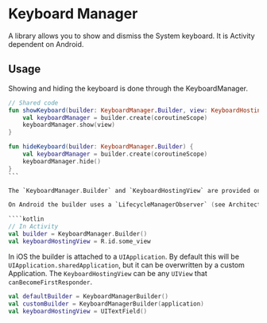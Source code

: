 # Keyboard Manager

A library allows you to show and dismiss the System keyboard.
It is Activity dependent on Android.

## Usage

Showing and hiding the keyboard is done through the KeyboardManager.

````kotlin
// Shared code
fun showKeyboard(builder: KeyboardManager.Builder, view: KeyboardHostingView) {
    val keyboardManager = builder.create(coroutineScope)
    keyboardManager.show(view)
}

fun hideKeyboard(builder: KeyboardManager.Builder) {
    val keyboardManager = builder.create(coroutineScope)
    keyboardManager.hide()
}
```

The `KeyboardManager.Builder` and `KeyboardHostingView` are provided on the platform.

On Android the builder uses a `LifecycleManagerObserver` (see Architecture), where the keyboardHostingView is any resource Id for a `View` attached to the `Activity` bound to the manager.

````kotlin
// In Activity
val builder = KeyboardManager.Builder()
val keyboardHostingView = R.id.some_view
````

In iOS the builder is attached to a `UIApplication`. By default this will be ` UIApplication.sharedApplication`, but it can be overwritten by a custom Application. The `KeyboardHostingView` can be any `UIView` that `canBecomeFirstResponder`.

```kotlin
val defaultBuilder = KeyboardManagerBuilder()
val customBuilder = KeyboardManagerBuilder(application)
val keyboardHostingView = UITextField()
```


